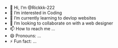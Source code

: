 - 👋 Hi, I’m @Rickkk-222
- 👀 I’m interested in Coding
- 🌱 I’m currently learning to devlop websites 
- 💞️ I’m looking to collaborate on with a web designer 
- 📫 How to reach me ...
- 😄 Pronouns: ...
- ⚡ Fun fact: ...

<!---
Rickkk-222/Rickkk-222 is a ✨ special ✨ repository because its `README.md` (this file) appears on your GitHub profile.
You can click the Preview link to take a look at your changes.
--->

